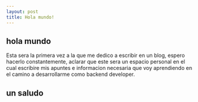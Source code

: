 ```yaml
---
layout: post
title: Hola mundo!
---
```

## hola mundo
Esta sera la primera vez a la que me dedico a escribir en un blog, espero hacerlo constantemente, aclarar que este sera un espacio personal en el cual escribire mis apuntes e informacion necesaria que voy aprendiendo en el camino a desarrollarme como backend developer.

## un saludo
